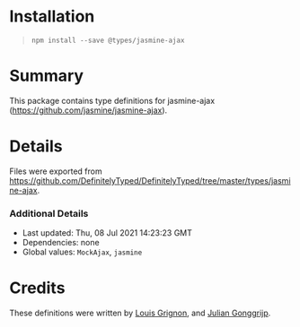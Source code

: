 # Installation
> `npm install --save @types/jasmine-ajax`

# Summary
This package contains type definitions for jasmine-ajax (https://github.com/jasmine/jasmine-ajax).

# Details
Files were exported from https://github.com/DefinitelyTyped/DefinitelyTyped/tree/master/types/jasmine-ajax.

### Additional Details
 * Last updated: Thu, 08 Jul 2021 14:23:23 GMT
 * Dependencies: none
 * Global values: `MockAjax`, `jasmine`

# Credits
These definitions were written by [Louis Grignon](https://github.com/lgrignon), and [Julian Gonggrijp](https://github.com/jgonggrijp).
